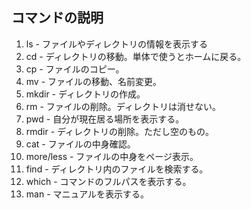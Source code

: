 ## コマンドの説明

1. ls - ファイルやディレクトリの情報を表示する
1. cd - ディレクトリの移動。単体で使うとホームに戻る。
1. cp - ファイルのコピー。
1. mv - ファイルの移動、名前変更。
1. mkdir - ディレクトリの作成。
1. rm - ファイルの削除。ディレクトリは消せない。
1. pwd - 自分が現在居る場所を表示する。
1. rmdir - ディレクトリの削除。ただし空のもの。
1. cat - ファイルの中身確認。
1. more/less - ファイルの中身をページ表示。
1. find - ディレクトリ内のファイルを検索する。
1. which - コマンドのフルパスを表示する。
1. man - マニュアルを表示する。
